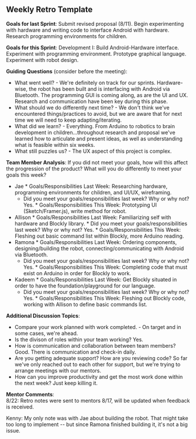 ## Weekly Retro Template  

**Goals for last Sprint**:
Submit revised proposal (8/11). Begin experimenting with hardware and writing code to interface Android with hardware. Research programming environments for children.

**Goals for this Sprint**:
Development I: Build Android-Hardware interface. Experiment with programming environment. Prototype graphical language. Experiment with robot design.

**Guiding Questions** (consider before the meeting):

  *  What went well?
    - We're definitely on track for our sprints. Hardware-wise, the robot has been built and is interfacing with Android via Bluetooth. The programming GUI is coming along, as are the UI and UX. Research and communication have been key during this phase.
  *  What should we do differently next time?
    - We don't think we've encountered things/practices to avoid, but we are aware that for next time we will need to keep adapting/iterating.
  *  What did we learn?
    - Everything. From Arduino to robotics to brain development in children...throughout research and proposal we've learned how to articulate and present ideas, as well as understanding what is feasible within six weeks.
  *  What still puzzles us?
    - The UX aspect of this project is complex.
 
**Team Member Analysis**:
If you did not meet your goals, how will this affect the progression of the product? What will you do differently to meet your goals this week?

  *  Jae
    * Goals/Responsibilities Last Week: Researching hardware, programming environments for children, and UI/UX, wireframing.
        * Did you meet your goals/responsibilities last week? Why or why not? Yes.
    * Goals/Responsibilities This Week: Prototyping UI (Sketch/Framer.js), write method for robot.
  *  Allison
    * Goals/Responsibilities Last Week: Familiarizing self with hardware and Blockly library.
         * Did you meet your goals/responsibilities last week? Why or why not? Yes.
    * Goals/Responsibilities This Week: Fleshing out basic command list within Blockly, more Arduino reading.
  *  Ramona
    * Goals/Responsibilities Last Week: Ordering components, designing/building the robot, connecting/communicating with Android via Bluetooth.
        * Did you meet your goals/responsibilities last week? Why or why not? Yes.
    * Goals/Responsibilities This Week: Completing code that must exist on Arduino in order for Blockly to work.
  *  Kadeem
    * Goals/Responsibilities Last Week: Get Blockly situated in order to have the foundation/playground for our language.
       * Did you meet your goals/responsibilities last week? Why or why not? Yes.
    * Goals/Responsibilities This Week: Fleshing out Blockly code, working with Allison to define basic commands list.

**Additional Discussion Topics**:

  *  Compare your work planned with work completed.
    - On target and in some cases, we're ahead.
  *  Is the divison of roles within your team working? Yes.
  *  How is communication and collaboration between team members? Good. There is communication and check-in daily.
  *  Are you getting adequate support? How are you reviewing code? So far we've only reached out to each other for support, but we're trying to arrange meetings with our mentors.
  *  How can you improve productivity and get the most work done within the next week? Just keep killing it.

**Mentor Comments**:  
8/22: Retro notes were sent to mentors 8/17, will be updated when feedback is received.

Kenny: My only note was with Jae about building the robot. That might take too long to implement -- but since Ramona finished building it, it's not a big issue.
